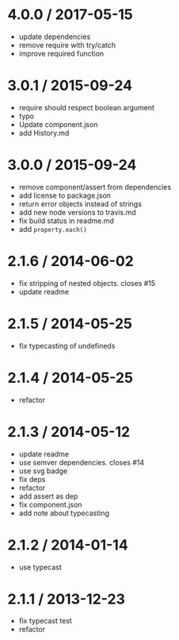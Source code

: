 
4.0.0 / 2017-05-15
==================

  * update dependencies
  * remove require with try/catch
  * improve required function

3.0.1 / 2015-09-24
==================

  * require should respect boolean argument
  * typo
  * Update component.json
  * add History.md

3.0.0 / 2015-09-24
==================

  * remove component/assert from dependencies
  * add license to package.json
  * return error objects instead of strings
  * add new node versions to travis.md
  * fix build status in readme.md
  * add `property.each()`

2.1.6 / 2014-06-02
==================

  * fix stripping of nested objects. closes #15
  * update readme

2.1.5 / 2014-05-25
==================

  * fix typecasting of undefineds

2.1.4 / 2014-05-25
==================

  * refactor

2.1.3 / 2014-05-12
==================

  * update readme
  * use semver dependencies. closes #14
  * use svg badge
  * fix deps
  * refactor
  * add assert as dep
  * fix component.json
  * add note about typecasting

2.1.2 / 2014-01-14
==================

  * use typecast

2.1.1 / 2013-12-23
==================

  * fix typecast test
  * refactor
